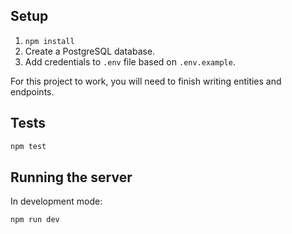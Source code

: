 ## Setup

1. `npm install`
2. Create a PostgreSQL database.
3. Add credentials to `.env` file based on `.env.example`.

For this project to work, you will need to finish writing entities and endpoints.

## Tests

```bash
npm test
```

## Running the server

In development mode:

```bash
npm run dev
```
